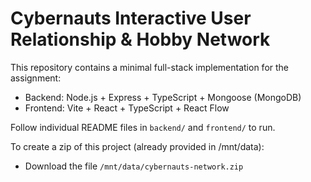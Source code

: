 # Cybernauts Interactive User Relationship & Hobby Network

This repository contains a minimal full-stack implementation for the assignment:
- Backend: Node.js + Express + TypeScript + Mongoose (MongoDB)
- Frontend: Vite + React + TypeScript + React Flow

Follow individual README files in `backend/` and `frontend/` to run.

To create a zip of this project (already provided in /mnt/data):
- Download the file `/mnt/data/cybernauts-network.zip`
